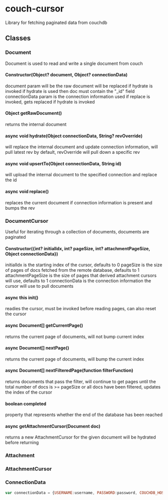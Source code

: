 # couch-cursor
Library for fetching paginated data from couchdb

## Classes

### Document
Document is used to read and write a single document from couch

#### Constructor(Object? document, Object? connectionData)
document param will be the raw document will be replaced if hydrate is invoked
if hydrate is used then doc must contain the "\_id" field
connectionData param is the connection information used if replace is invoked, gets replaced if hydrate is invoked

#### Object getRawDocument()
returns the internal document

#### async void hydrate(Object connectionData, String? revOverride)
will replace the internal document and update connection information, will pull latest rev by default, revOverride will pull down a specific rev

#### async void upsertTo(Object connectionData, String id)
will upload the internal document to the specified connection and replace the id

#### async void replace()
replaces the current document if connection information is present and bumps the rev

### DocumentCursor
Useful for iterating through a collection of documents, documents are paginated

#### Constructor({int? initialIdx, int? pageSize, int? attachmentPageSize, Object connectionData})
initialIdx is the starting index of the cursor, defaults to 0
pageSize is the size of pages of docs fetched from the remote database, defaults to 1
attachmentPageSize is the size of pages that derived attachment cursors will use, defaults to 1
connectionData is the connection information the cursor will use to pull documents

#### async this init()
readies the cursor, must be invoked before reading pages, can also reset the cursor

#### async Document[] getCurrentPage()
returns the current page of documents, will not bump current index

#### async Document[] nextPage()
returns the current page of documents, will bump the current index

#### async Document[] nextFilteredPage(function filterFunction)
returns documents that pass the filter, will continue to get pages until the total number of docs is >= pageSize or all docs have been filtered, updates the index of the cursor

#### boolean completed
property that represents whether the end of the database has been reached

#### async getAttachmentCursor(Document doc)
returns a new AttachmentCursor for the given document will be hydrated before returning

### Attachment

### AttachmentCursor

### ConnectionData
```js
var connectionData = {USERNAME:username, PASSWORD:password, COUCHDB_HOST:host, COUCHDB_NAME:database};
```
